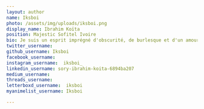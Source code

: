 ```yaml
---
layout: author
name: Iksboi
photo: /assets/img/uploads/iksboi.png
display_name: Ibrahim Koïta
position: Majestic Sofitel Ivoire
bio: Je suis un esprit imprégné d'obscurité, de burlesque et d'un amour profond pour le médiéval. Mon âme vibre au diapason de l'émotionnellement intense, trouvant refuge dans des œuvres comme le captivant Bloodborne, les aventures du sorceleur de Riv, les mots insondables de Kafka et l'impact viscéral de Hara-Kiri(1962). Mon dessein ? Vous partager ma fascination pour les univers complexes et labyrinthique, où le mystère et la profondeur se conjuguent en une symphonie envoûtante qui frôle la folie.
twitter_username:   
github_username: Iksboi   
facebook_username:  
instagram_username:  iksboi_
linkedin_username: sory-ibrahim-koita-6894ba207
medium_username: 
threads_username:  
letterboxd_username:  iksboi
myanimelist_username: Iksboi

---
```



